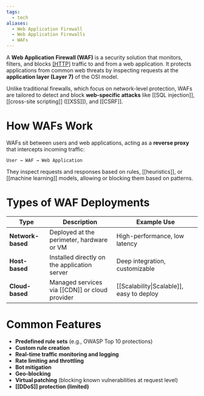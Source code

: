 ```yaml
---
tags:
  - tech
aliases:
  - Web Application Firewall
  - Web Application Firewalls
  - WAFs
---
```

A **Web Application Firewall (WAF)** is a security solution that monitors, filters, and blocks [[HTTP]](S) traffic to and from a web application.
It protects applications from common web threats by inspecting requests at the **application layer (Layer 7)** of the OSI model.

Unlike traditional firewalls, which focus on network-level protection, WAFs are tailored to detect and block **web-specific attacks** like [[SQL injection]], [[cross-site scripting]] ([[XSS]]), and [[CSRF]].
# How WAFs Work
WAFs sit between users and web applications, acting as a **reverse proxy** that intercepts incoming traffic:
```text
User → WAF → Web Application
```
They inspect requests and responses based on rules, [[heuristics]], or [[machine learning]] models, allowing or blocking them based on patterns.
# Types of WAF Deployments
|Type|Description|Example Use|
|---|---|---|
|**Network-based**|Deployed at the perimeter, hardware or VM|High-performance, low latency|
|**Host-based**|Installed directly on the application server|Deep integration, customizable|
|**Cloud-based**|Managed services via [[CDN]] or cloud provider|[[Scalability\|Scalable]], easy to deploy|
# Common Features
- **Predefined rule sets** (e.g., OWASP Top 10 protections)
- **Custom rule creation**
- **Real-time traffic monitoring and logging**
- **Rate limiting and throttling**
- **Bot mitigation**
- **Geo-blocking**
- **Virtual patching** (blocking known vulnerabilities at request level)
- **[[DDoS]] protection (limited)**
